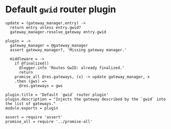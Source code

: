 Default `gwid` router plugin
============================

    update = (gateway_manager,entry) ->
      return entry unless entry.gwid?
      gateway_manager.resolve_gateway entry.gwid

    plugin = ->
      gateway_manager = @gateway_manager
      assert gateway_manager?, 'Missing gateway manager.'

      middleware = ->
        if @finalized()
          @logger.info 'Routes GwID: already finalized.'
          return
        promise_all @res.gateways, (x) -> update gateway_manager, x
        .then (gws) =>
          @res.gateways = gws

    plugin.title = 'Default `gwid` router plugin'
    plugin.description = "Injects the gateway described by the `gwid` into the list of gateways."
    module.exports = plugin

    assert = require 'assert'
    promise_all = require '../promise-all'
